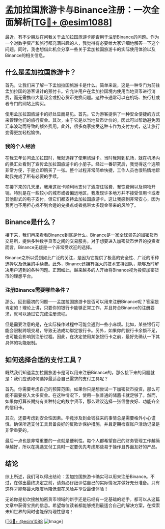# 孟加拉国旅游卡与Binance注册：一次全面解析[[TG💪+ @esim1088](https://t.me/s/esim1088)]

最近，有不少朋友在问我关于孟加拉国旅游卡能否用于注册Binance的问题。作为一个对数字资产和旅行都充满兴趣的人，我觉得有必要给大家详细地解答一下这个问题。同时，我也想借此机会分享一些关于孟加拉国旅游卡的实际使用体验以及Binance的相关信息。

## 什么是孟加拉国旅游卡？

首先，让我们来了解一下孟加拉国旅游卡是什么。简单来说，这是一种专门为前往孟加拉国的游客设计的预付卡。它允许用户在孟加拉国境内使用当地货币进行消费，而无需携带大量现金或担心货币兑换问题。这种卡通常可以在机场、旅行社或者专门的网站上购买。

使用孟加拉国旅游卡的好处显而易见。首先，它为游客提供了一种安全便捷的方式来管理他们的旅行资金。其次，由于它是以当地货币计价的，因此可以帮助避免因汇率波动而导致的额外费用。此外，很多商家接受这种卡作为支付方式，这让旅行变得更加轻松愉快。

### 我的个人经验

在我去年访问孟加拉国时，我就选择了使用旅游卡。当时我刚到机场，就在机场内的换汇处看到了宣传孟加拉国旅游卡的小册子。经过一番研究后，我觉得这个选项非常方便，于是立即购买了一张。整个过程非常简单快捷，工作人员也很热情地帮助我完成了所有必要的手续。

在接下来的几天里，我用这张卡顺利地支付了酒店住宿费、餐饮费用以及购物开销。特别是在一些较小的城市或者偏远地区，我发现许多地方并不接受信用卡或者其他形式的电子支付，但它们都支持孟加拉国旅游卡。这让我感到非常安心，因为我再也不用担心找不到合适的兑换点或者携带太多现金带来的风险了。

## Binance是什么？

接下来，我们再来看看Binance到底是什么。Binance是一家全球领先的加密货币交易所，提供多种数字货币之间的交易服务。对于想要进入加密货币世界的投资者而言，Binance无疑是一个非常受欢迎的选择。

Binance之所以受到如此广泛的关注，是因为它提供了极高的安全性、广泛的币种选择以及低廉的手续费。此外，Binance还拥有强大的技术支持团队，能够及时解决用户遇到的各种问题。正因如此，越来越多的人开始将Binance视为投资加密货币的理想平台。

### 注册Binance需要哪些条件？

那么，回到最初的问题——孟加拉国旅游卡是否可以用来注册Binance呢？答案是肯定的！理论上讲，只要你的银行卡能够正常工作，并且符合Binance的注册要求，就可以通过它完成注册流程。

但是需要注意的是，在实际操作过程中可能会遇到一些小麻烦。比如，某些银行可能会限制跨境交易，导致无法成功绑定银行卡。另外，如果你的银行卡余额不足，也可能会影响到注册过程。因此，在决定使用某张银行卡之前，最好先确认一下其具体的功能限制。

## 如何选择合适的支付工具？

既然我们知道孟加拉国旅游卡是可以用来注册Binance的，那么接下来的问题就是：我们应该如何选择最适合自己需求的支付工具呢？

首先，你需要考虑自己的预算范围。如果你只是想尝试一下加密货币投资，那么可能不需要投入太多资金。在这种情况下，使用一张普通的储蓄卡就足够了。然而，如果你打算长期持有某种特定的数字货币，那么建议选择一张信誉良好、功能齐全的信用卡。

其次，还要考虑到安全性因素。毕竟涉及到金钱往来的事情总是需要格外小心谨慎。确保所选支付工具具备良好的反欺诈保护措施，并且定期检查账户活动记录是非常重要的。

最后一点也是非常重要的一点就是便利性。每个人都希望自己的财务管理工作越简单越好，所以在挑选支付工具时一定要优先考虑那些易于操作且界面友好的产品。

## 结论

综上所述，我们可以得出结论：孟加拉国旅游卡确实可以用来注册Binance。不过，在做出最终决定之前，请务必仔细评估自己的实际情况并做好充分准备。只有这样才能够最大限度地降低潜在风险并享受最佳体验！

无论你是初次接触加密货币领域的新手还是已经有一定基础的老手，都可以从这篇文章中获得宝贵的信息。希望每位读者都能够找到最适合自己的解决方案，在探索未知世界的同时也能保持理性思考！

[[TG💪+ @esim1088](https://t.me/s/esim1088) ![Image](https://i.postimg.cc/4NQfJmqS/Snipaste-2025-05-13-00-14-12.png)]